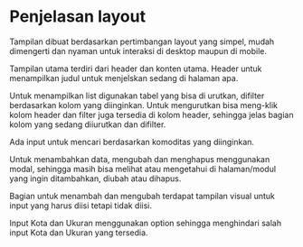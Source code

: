 # Penjelasan layout

Tampilan dibuat berdasarkan pertimbangan layout yang simpel, mudah dimengerti dan nyaman untuk interaksi di desktop maupun di mobile.

Tampilan utama terdiri dari header dan konten utama. Header untuk menampilkan judul untuk menjelskan sedang di halaman apa. 

Untuk menampilkan list digunakan tabel yang bisa di urutkan, difilter berdasarkan kolom yang diinginkan. Untuk mengurutkan bisa meng-klik kolom header dan filter juga tersedia di kolom header, sehingga jelas bagian kolom yang sedang diiurutkan dan difilter.

Ada input untuk mencari berdasarkan komoditas yang diinginkan.

Untuk menambahkan data, mengubah dan menghapus menggunakan modal, sehingga masih bisa melihat atau mengetahui di halaman/modul yang ingin ditambahkan, diubah atau dihapus.

Bagian untuk menambah dan mengubah terdapat tampilan visual untuk input yang harus diisi tetapi tidak diisi.

Input Kota dan Ukuran menggunakan option sehingga menghindari salah input Kota dan Ukuran yang tersedia.
